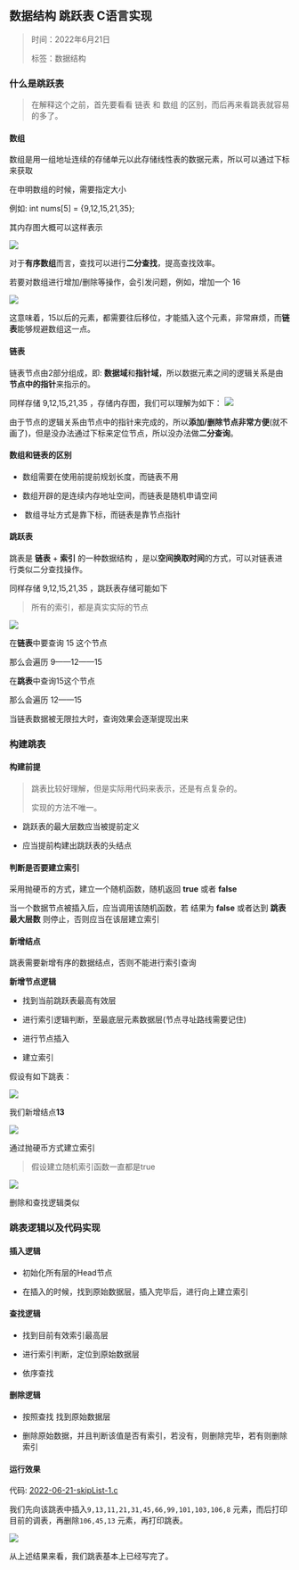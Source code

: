 ## 数据结构 跳跃表 C语言实现

> 时间：2022年6月21日
> 
> 标签：数据结构

### 什么是跳跃表

>  在解释这个之前，首先要看看 链表 和 数组 的区别，而后再来看跳表就容易的多了。

#### 数组

数组是用一组地址连续的存储单元以此存储线性表的数据元素，所以可以通过下标来获取

在申明数组的时候，需要指定大小

例如: int nums[5] = {9,12,15,21,35};

其内存图大概可以这样表示

![](img/2022-06-21-skiplist-c/2022-06-21-09-59-09-image.png)

对于**有序数组**而言，查找可以进行**二分查找**，提高查找效率。

若要对数组进行增加/删除等操作，会引发问题，例如，增加一个 16

![](img/2022-06-21-skiplist-c/2022-06-21-10-02-31-image.png)

这意味着，15以后的元素，都需要往后移位，才能插入这个元素，非常麻烦，而**链表**能够规避数组这一点。

#### 链表

链表节点由2部分组成，即: **数据域**和**指针域**，所以数据元素之间的逻辑关系是由**节点中的指针**来指示的。

同样存储 9,12,15,21,35 ，存储内存图，我们可以理解为如下：
![](img/2022-06-21-skiplist-c/2022-06-21-10-04-10-image.png)

由于节点的逻辑关系由节点中的指针来完成的，所以**添加/删除节点非常方便**(就不画了)，但是没办法通过下标来定位节点，所以没办法做**二分查询**。

#### 数组和链表的区别

- 数组需要在使用前提前规划长度，而链表不用

- 数组开辟的是连续内存地址空间，而链表是随机申请空间

-  数组寻址方式是靠下标，而链表是靠节点指针

#### 跳跃表

跳表是 **链表** + **索引** 的一种数据结构 ，是以**空间换取时间**的方式，可以对链表进行类似二分查找操作。

同样存储 9,12,15,21,35 ，跳跃表存储可能如下

> 所有的索引，都是真实实际的节点

![](img/2022-06-21-skiplist-c/2022-06-21-10-08-26-image.png)

在**链表**中要查询 15 这个节点

那么会遍历 9——12——15

在**跳表**中查询15这个节点

那么会遍历 12——15

当链表数据被无限拉大时，查询效果会逐渐提现出来

### 构建跳表

#### 构建前提

> 跳表比较好理解，但是实际用代码来表示，还是有点复杂的。
> 
> 实现的方法不唯一。

- 跳跃表的最大层数应当被提前定义

- 应当提前构建出跳跃表的头结点

#### 判断是否要建立索引

采用抛硬币的方式，建立一个随机函数，随机返回 **true** 或者 **false**

当一个数据节点被插入后，应当调用该随机函数，若 结果为 **false** 或者达到 **跳表最大层数** 则停止，否则应当在该层建立索引

#### 新增结点

跳表需要新增有序的数据结点，否则不能进行索引查询

**新增节点逻辑**

- 找到当前跳跃表最高有效层

- 进行索引逻辑判断，至最底层元素数据层(节点寻址路线需要记住)

- 进行节点插入

- 建立索引

假设有如下跳表：

![](img/2022-06-21-skiplist-c/2022-06-21-10-08-26-image.png)

我们新增结点**13**

![](img/2022-06-21-skiplist-c/2022-06-21-10-58-21-image.png)

通过抛硬币方式建立索引

> 假设建立随机索引函数一直都是true

![](img/2022-06-21-skiplist-c/2022-06-21-10-55-23-image.png)

删除和查找逻辑类似

### 跳表逻辑以及代码实现



#### 插入逻辑

- 初始化所有层的Head节点

- 在插入的时候，找到原始数据层，插入完毕后，进行向上建立索引

#### 查找逻辑

- 找到目前有效索引最高层

- 进行索引判断，定位到原始数据层

- 依序查找

#### 删除逻辑

- 按照查找 找到原始数据层

- 删除原始数据，并且判断该值是否有索引，若没有，则删除完毕，若有则删除索引

#### 运行效果

代码: [2022-06-21-skipList-1.c](code/2022-06-21-skipList-1.c)

我们先向该跳表中插入`9,13,11,21,31,45,66,99,101,103,106,8` 元素，而后打印目前的调表，再删除`106,45,13` 元素，再打印跳表。

![](img/2022-06-21-skiplist-c/2022-06-21-11-08-59-image.png)

从上述结果来看，我们跳表基本上已经写完了。
